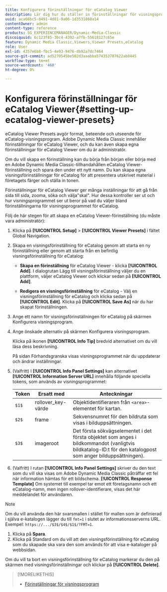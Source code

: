 ```yaml
---
title: Konfigurera förinställningar för eCatalog Viewer
description: Lär dig hur du ställer in förinställningar för visningsprogrammet för eCatalog.
uuid: aca66bc5-8491-4d81-9a06-1d3531860a14
contentOwner: admin
content-type: reference
products: SG_EXPERIENCEMANAGER/Dynamic-Media-Classic
discoiquuid: 6c123f85-3bc4-4392-a7fb-55618127c65e
feature: Dynamic Media Classic,Viewers,Viewer Presets,eCatalog
role: User
exl-id: 4357e6b8-fbc5-4e93-9476-db92a7dc7464
source-git-commit: ad5270545be502d3aaabba574353787622ab0445
workflow-type: tm+mt
source-wordcount: '460'
ht-degree: 0%

---
```


# Konfigurera förinställningar för eCatalog Viewer{#setting-up-ecatalog-viewer-presets}

eCatalog Viewer Presets avgör format, beteende och utseende för eCatalog-visningsprogram. Adobe Dynamic Media Classic innehåller förinställningar för eCatalog Viewer, och du kan även skapa egna förinställningar för eCatalog Viewer om du är administratör.

Om du vill skapa en förinställning kan du börja från början eller börja med en Adobe Dynamic Media Classic-tillhandahållen eCatalog Viewer-förinställning och spara den under ett nytt namn. Du kan skapa egna visningsförinställningar för eCatalog för att presentera utskrivet material i företagets färger och ställa in tonen.

Förinställningar för eCatalog Viewer ger många inställningar för att gå från sida till sida, zooma, söka och välja&quot;skal&quot;. Hur dessa kontroller ser ut och hur visningsprogrammet ser ut beror på vad du väljer bland förinställningarna för visningsprogrammet för eCatalog.

Följ de här stegen för att skapa en eCatalog Viewer-förinställning (du måste vara administratör):

1. Klicka på **[!UICONTROL Setup]** > **[!UICONTROL Viewer Presets]** i fältet Global Navigation.
1. Skapa en visningsförinställning för eCatalog genom att starta en ny förinställning eller genom att starta från en befintlig visningsförinställning för eCatalog:

   * **Skapa en förinställning**  för eCatalog Viewer - klicka  **[!UICONTROL Add]**. I dialogrutan Lägg till visningsförinställning väljer du en plattform, väljer eCatalog Viewer och klickar sedan på **[!UICONTROL Add]**.

   * **Redigera en visningsförinställning**  för eCatalog - Välj en visningsförinställning för eCatalog och klicka sedan på  **[!UICONTROL Edit]**. Klicka på **[!UICONTROL Save As]** när du har skapat förinställningen.

1. Ange ett namn för visningsförinställningen för eCatalog på skärmen Konfigurera visningsprogram.
1. Ange önskade alternativ på skärmen Konfigurera visningsprogram.

   Klicka på ikonen **[!UICONTROL Info Tip]** bredvid alternativet om du vill läsa dess beskrivning.

   På sidan Förhandsgranska visas visningsprogrammet när du uppdaterar och ändrar inställningar.

1. (Valfritt) I **[!UICONTROL Info Panel Settings]** kan alternativet **[!UICONTROL Information Server URL]** innehålla följande speciella tokens, som används av visningsprogrammet:

   | Token | Ersatt med | Anteckningar |
   |--- |--- |--- |
   | `$1$` | rollover_key-värde | Objektidentifieraren från `<area>`-elementet för kartan. |
   | `$2$` | frame | Sekvensnumret för den bildruta som visas i bilduppsättningen. |
   | `$3$` | imageroot | Det första sökvägselementet i det första objektet som anges i bildkommandot (vanligtvis bildkatalog-ID:t för den katalogpost som anger bilduppsättningen). |

1. (Valfritt) I rutan **[!UICONTROL Info Panel Settings]** skriver du den text som du vill ska visas om Adobe Dynamic Media Classic påträffar ett fel när information hämtas för ett bildschema. **[!UICONTROL Response Template]** Om systemet till exempel tar emot ett företagsnamn och ett eCatalog-namn, men ingen rollover-identifierare, visas det här meddelandet för användaren.

>[!NOTE]
>
>Om du vill använda den här svarsmallen i stället för mallen som är definierad i själva e-katalogen lägger du till `fmt=1` i slutet av informationsserverns URL. Exempel: `https://.../$3$/$4$/$1$/?FMT=1`.

1. Klicka på **Spara**.
1. Klicka på Standard om du vill att den visningsförinställning för eCatalog som du skapade ska vara den som används för att visa e-kataloger på webbsidan.

Om du vill ta bort en visningsförinställning för eCatalog markerar du den på skärmen med visningsförinställningar och klickar på **[!UICONTROL Delete]**.

>[!MORELIKETHIS]
>
>* [Förinställningar för visningsprogram](application-setup.md#viewer_presets)

